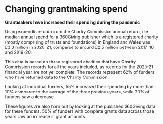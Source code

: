 # Changing grantmaking spend

**Grantmakers have increased their spending during the pandemic**

Using expenditure data from the Charity Commission annual return, the median annual spend for a 360Giving publisher which is a registered charity (mostly comprising of trusts and foundations) in England and Wales was £3.3 million in 2020-21, compared to around £2.5 million between 2017-18 and 2019-20.

This data is based on those registered charities that have Charity Commission records for all the years included, as records for the 2020-21 financial year are not yet complete. The records represent 62% of funders who have returned data to the Charity Commission.

Looking at individual funders, 55% increased their spending by more than 10% compared to the average of the three previous years, while 20% of funders saw a decrease.

These figures are also born out by looking at the published 360Giving data for these funders. 50% of funders with complete grants data across those years saw an increase in grant amounts.

<div class="flourish-embed flourish-chart" data-src="visualisation/7924888"></div>
